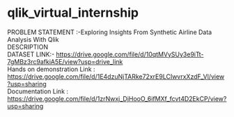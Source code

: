 # qlik_virtual_internship
PROBLEM STATEMENT :-Exploring Insights From Synthetic Airline Data Analysis With Qlik                                    
DESCRIPTION                                                                      
DATASET LINK:-
https://drive.google.com/file/d/10qtMVySUy3e9iTt-7gMBz3rc9afkiA5E/view?usp=drive_link                              
Hands on demonstration Link :
https://drive.google.com/file/d/1E4dzuNjTARke72xrE9LCIwvrxXzdF_Vl/view?usp=sharing                                         
Documentation Link :
https://drive.google.com/file/d/1zrNwxj_DjHooO_6ifMXf_fcvt4D2EkCP/view?usp=sharing
